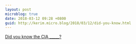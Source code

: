 ```yaml
---
layout: post
microblog: true
date: 2018-03-12 09:28 +0800
guid: http://kerim.micro.blog/2018/03/12/did-you-know.html
---
```

[Did you know the CIA _____?](http://nplusonemag.com/online-only/online-only/did-you-know-the-cia-_____/)
